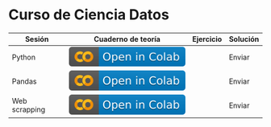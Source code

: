 # Curso de Ciencia Datos


| Sesión | Cuaderno de teoría | Ejercicio | Solución |
|--------|--------------------|-----------|----------|
| Python | [![](img/colab.svg)](https://colab.research.google.com/github/CenticMurcia/curso-ciencia-datos/blob/master/notebooks/00_python.ipynb)             |           | Enviar   |
| Pandas | [![](img/colab.svg)](https://colab.research.google.com/github/CenticMurcia/curso-ciencia-datos/blob/master/notebooks/01_pandas.ipynb)             |           | Enviar   |
| Web scrapping | [![](img/colab.svg)](https://colab.research.google.com/github/CenticMurcia/curso-ciencia-datos/blob/master/notebooks/03_web_scrapping.ipynb)             |           | Enviar   |
